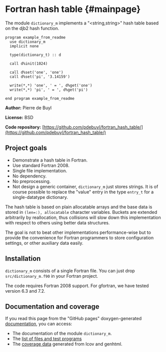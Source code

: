 # Fortran hash table {#mainpage}

The module `dictionary_m` implements a "<string,string>" hash table based on the djb2 hash
function.

    program example_from_readme
      use dictionary_m
      implicit none

      type(dictionary_t) :: d

      call d%init(1024)

      call d%set('one', 'one')
      call d%set('pi', '3.14159')

      write(*,*) 'one', ' = ', d%get('one')
      write(*,*) 'pi', ' = ', d%get('pi')

    end program example_from_readme


**Author:** Pierre de Buyl

**License:** BSD

**Code repository:** [https://github.com/pdebuyl/fortran_hash_table/](https://github.com/pdebuyl/fortran_hash_table/)

## Project goals

- Demonstrate a hash table in Fortran.
- Use standard Fortran 2008.
- Single file implementation.
- No dependency.
- No preprocessing.
- Not design a generic container, `dictionary_m` just stores strings. It is of course
  possible to replace the "value" entry in the type `entry_t` for a single-datatype
  dictionary.


The hash table is based on plain allocatable arrays and the base data is stored in `(len=:),
allocatable` character variables. Buckets are extended arbitrarily by reallocation, thus
collisions will slow down this implementation with respect to others using better data
structures.

The goal is not to beat other implementations performance-wise but to provide the
convenience for Fortran programmers to store configuration settings, or other auxiliary data
easily.


## Installation

`dictionary_m` consists of a single Fortran file. You can just drop `src/dictionary_m.f90`
in your Fortran project.

The code requires Fortran 2008 support. For gfortran, we have tested version 6.3 and 7.2.

## Documentation and coverage

If you read this page from the "GitHub pages" doxygen-generated
[documentation](https://pdebuyl.github.io/fortran_hash_table/), you can access:

- The documentation of the module `dictionary_m`.
- The [list of files and test programs](files.html)
- The [coverage data](coverage/index.html) generated from lcov and genhtml.
